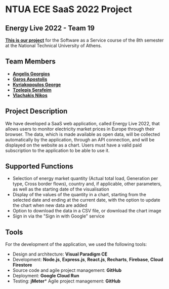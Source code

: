 # NTUA ECE SaaS 2022 Project
  
## Energy Live 2022 - Team 19

[**This is our project**](https://saas2022-19.web.app/main) for the Software as a Service course of the 8th semester at the National Technical University of Athens. 

## Team Members

* [**Angelis Georgios**](https://github.com/ag-george)
* [**Garos Apostolis**](https://github.com/ApostolisGaros)
* [**Kyriakopoulos George**](https://github.com/geokyr)
* [**Tzelepis Serafeim**](https://github.com/sertze)
* [**Vlachakis Nikos**](https://github.com/NikosVlachakis)

## Project Description

We have developed a SaaS web application, called Energy Live 2022, that allows users to monitor electricity market prices in Europe through their browser. The data, which is made available as open data, will be collected automatically by the application, through an API connection, and will be displayed on the website as a chart. Users must have a valid paid subscription to the application to be able to use it. 

## Supported Functions

* Selection of energy market quantity (Actual total load, Generation per type, Cross border flows), country and, if applicable, other parameters, as well as the starting date of the visualisation
* Display of the values of the quantity in a chart, starting from the selected date and ending at the current date, with the option to update the chart when new data are added
* Option to download the data in a CSV file, or download the chart image
* Sign in via the "Sign in with Google" service

## Tools

For the development of the application, we used the following tools:

* Design and architecture: **Visual Paradigm CE**
* Development: **Node.js**, **Express.js**, **React.js**, **Recharts**, **Firebase**, **Cloud Firestore**
* Source code and agile project management: **GitHub**
* Deployment: **Google Cloud Run**
* Testing: **jMeter*** Agile project management: **GitHub**